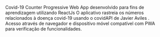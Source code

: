 Covid-19 Counter 
Progressive Web App desenvolvido para fins de aprendizagem  utilizando ReactJs
O aplicativo rastreia os números relacionados à doença covid-19 usando o covidAPI de Javier Aviles .
Acesso através de navegador e dispositivo móvel compatível com PWA para verificação de funcionalidades.
